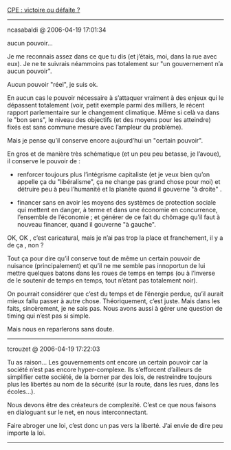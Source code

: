 [CPE : victoire ou défaite ?](../../../2006/4/cpe-victoire-ou-dfaite.md)

---
ncasabaldi @ 2006-04-19 17:01:34

aucun pouvoir...

Je me reconnais assez dans ce que tu dis (et j’étais, moi, dans la rue avec eux). Je ne te suivrais néammoins pas totalement sur "un gouvernement n’a aucun pouvoir".

Aucun pouvoir "réel", je suis ok.

En aucun cas le pouvoir nécessaire à s’attaquer vraiment à des enjeux qui le dépassent totalement (voir, petit exemple parmi des milliers, le récent rapport parlementaire sur le changement climatique. Même si celà va dans le "bon sens", le niveau des objectifs (et des moyens pour les atteindre) fixés est sans commune mesure avec l’ampleur du problème).

Mais je pense qu’il conserve encore aujourd’hui un "certain pouvoir".

En gros et de manière très schématique (et un peu peu betasse, je l’avoue), il conserve le pouvoir de :

- renforcer toujours plus l’intégrisme capitaliste (et je veux bien qu’on appelle ça du "libéralisme", ça ne change pas grand chose pour moi) et détruire peu à peu l’humanité et la planète quand il gouverne "à droite" .

- financer sans en avoir les moyens des systèmes de protection sociale qui mettent en danger, à terme et dans une économie en concurrence, l’ensemble de l’économie ; et générer de ce fait du chômage qu’il faut à nouveau financer, quand il gouverne "à gauche".

OK, OK , c’est caricatural, mais je n’ai pas trop la place et franchement, il y a de ça , non ?

Tout ça pour dire qu’il conserve tout de même un certain pouvoir de nuisance (principalement) et qu’il ne me semble pas innoportun de lui mettre quelques batons dans les roues de temps en temps (ou à l’inverse de le soutenir de temps en temps, tout n’étant pas totalement noir).

On pourrait considérer que c’est du temps et de l’énergie perdue, qu’il aurait mieux fallu passer à autre chose. Théoriquement, c’est juste. Mais dans les faits, sincèrement, je ne sais pas. Nous avons aussi à gérer une question de timing qui n’est pas si simple.

Mais nous en reparlerons sans doute.



---

tcrouzet @ 2006-04-19 17:22:03

Tu as raison… Les gouvernements ont encore un certain pouvoir car la société n’est pas encore hyper-complexe. Ils s’efforcent d’ailleurs de simplifier cette société, de la borner par des lois, de restreindre toujours plus les libertés au nom de la sécurité (sur la route, dans les rues, dans les écoles…).

Nous devons être des créateurs de complexité. C’est ce que nous faisons en dialoguant sur le net, en nous interconnectant.

Faire abroger une loi, c’est donc un pas vers la liberté. J’ai envie de dire peu importe la loi.

---

